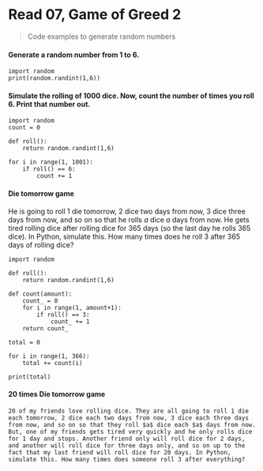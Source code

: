 # Read 07, Game of Greed 2

> Code examples to generate random numbers

#### Generate a random number from 1 to 6.
```
import random
print(random.randint(1,6))
```


#### Simulate the rolling of 1000 dice. Now, count the number of times you roll 6. Print that number out.
```
import random
count = 0

def roll():
    return random.randint(1,6)

for i in range(1, 1001):
    if roll() == 6:
        count += 1
```

#### Die tomorrow game
He is going to roll 1 die tomorrow, 2 dice two days from now, 3 dice three days from now, and so on so that he rolls $a$ dice $a$ days from now. He gets tired rolling dice after rolling dice for 365 days (so the last day he rolls 365 dice). In Python, simulate this. How many times does he roll 3 after 365 days of rolling dice?
```
import random

def roll():
    return random.randint(1,6)

def count(amount):
    count_ = 0
    for i in range(1, amount+1):
        if roll() == 3:
            count_ += 1
    return count_

total = 0

for i in range(1, 366):
    total += count(i)

print(total)
```

#### 20 times Die tomorrow game
```
20 of my friends love rolling dice. They are all going to roll 1 die each tomorrow, 2 dice each two days from now, 3 dice each three days from now, and so on so that they roll $a$ dice each $a$ days from now. But, one of my friends gets tired very quickly and he only rolls dice for 1 day and stops. Another friend only will roll dice for 2 days, and another will roll dice for three days only, and so on up to the fact that my last friend will roll dice for 20 days. In Python, simulate this. How many times does someone roll 3 after everything?
```



